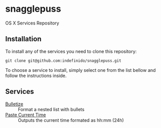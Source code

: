 snagglepuss
===========

OS X Services Repository


Installation
------------

To install any of the services you need to clone this repository:
```
git clone git@github.com:indefinido/snagglepuss.git
```

To choose a service to install, simply select one from the list bellow and follow the instructions inside.

Services
--------

<dl>
  <dt>
    <a href="https://github.com/indefinido/snagglepuss/tree/master/bulletize">Bulletize</a>
  </dt>
  <dd>Format a nested list with bullets</dd>
  <dt>
    <a href="https://github.com/indefinido/snagglepuss/tree/master/paste-current-time">Paste Current Time</a>
  </dt>
  <dd>Outputs the current time formated as hh:mm (24h)</dd>
</dl>
